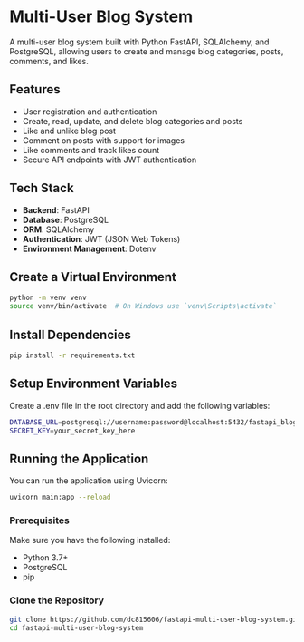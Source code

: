 # Multi-User Blog System

A multi-user blog system built with Python FastAPI, SQLAlchemy, and PostgreSQL, allowing users to create and manage blog categories, posts, comments, and likes.

## Features

- User registration and authentication
- Create, read, update, and delete blog categories and posts
- Like and unlike blog post
- Comment on posts with support for images
- Like comments and track likes count
- Secure API endpoints with JWT authentication

## Tech Stack

- **Backend**: FastAPI
- **Database**: PostgreSQL
- **ORM**: SQLAlchemy
- **Authentication**: JWT (JSON Web Tokens)
- **Environment Management**: Dotenv

## Create a Virtual Environment
```bash
python -m venv venv
source venv/bin/activate  # On Windows use `venv\Scripts\activate`
```

## Install Dependencies

```bash
pip install -r requirements.txt
```

## Setup Environment Variables
Create a .env file in the root directory and add the following variables:

```bash
DATABASE_URL=postgresql://username:password@localhost:5432/fastapi_blog
SECRET_KEY=your_secret_key_here
```

## Running the Application
You can run the application using Uvicorn:
```bash
uvicorn main:app --reload

```

### Prerequisites

Make sure you have the following installed:

- Python 3.7+
- PostgreSQL
- pip

### Clone the Repository

```bash
git clone https://github.com/dc815606/fastapi-multi-user-blog-system.git
cd fastapi-multi-user-blog-system
